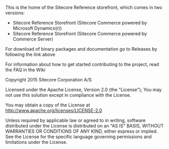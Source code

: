 This is the home of the Sitecore Reference storefront, which comes in two versions:
- Sitecore Reference Storefront (Sitecore Commerce powered by Microsoft Dynamics(r))
- Sitecore Reference Storefront (Sitecore Commerce powered by Commerce Server)

For download of binary packages and documentation go to Releases by following the link above

For information about how to get started contributing to the project, read the FAQ in the Wiki 


Copyright 2015 Sitecore Corporation A/S

Licensed under the Apache License, Version 2.0 (the "License");
You may not use this solution except in compliance with the License.

You may obtain a copy of the License at http://www.apache.org/licenses/LICENSE-2.0

Unless required by applicable law or agreed to in writing, software distributed under the License is distributed on an "AS IS" BASIS, WITHOUT WARRANTIES OR CONDITIONS OF ANY KIND, either express or implied.
See the License for the specific language governing permissions and limitations under the License.

